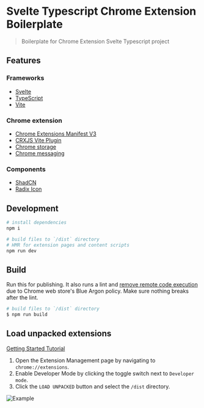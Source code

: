 # Svelte Typescript Chrome Extension Boilerplate

> Boilerplate for Chrome Extension Svelte Typescript project

## Features

### Frameworks

- [Svelte](https://svelte.dev/)
- [TypeScript](https://www.typescriptlang.org/)
- [Vite](https://vitejs.dev/)

### Chrome extension

- [Chrome Extensions Manifest V3](https://developer.chrome.com/docs/extensions/mv3/intro/)
- [CRXJS Vite Plugin](https://github.com/crxjs/chrome-extension-tools/blob/main/packages/vite-plugin/README.md)
- [Chrome storage](https://github.com/extend-chrome/storage)
- [Chrome messaging](https://github.com/extend-chrome/messages)

### Components

- [ShadCN](https://www.shadcn-svelte.com/docs/components/)
- [Radix Icon](https://www.radix-ui.com/icons)

## Development

```bash
# install dependencies
npm i

# build files to `/dist` directory
# HMR for extension pages and content scripts
npm run dev
```

## Build

Run this for publishing. It also runs a lint and [remove remote code execution](https://github.com/spookyuser/badlinks) due to Chrome web store's Blue Argon policy. Make sure nothing breaks after the lint.

```bash
# build files to `/dist` directory
$ npm run build
```

## Load unpacked extensions

[Getting Started Tutorial](https://developer.chrome.com/docs/extensions/mv3/getstarted/)

1. Open the Extension Management page by navigating to `chrome://extensions`.
2. Enable Developer Mode by clicking the toggle switch next to `Developer mode`.
3. Click the `LOAD UNPACKED` button and select the `/dist` directory.

![Example](https://wd.imgix.net/image/BhuKGJaIeLNPW9ehns59NfwqKxF2/vOu7iPbaapkALed96rzN.png?auto=format&w=571)

